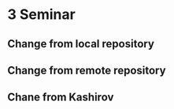 # 3 Seminar

## Change from local repository

## Change from remote repository

## Chane from Kashirov
